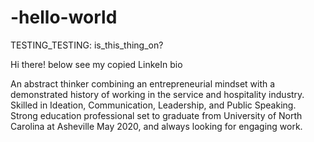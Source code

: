 # -hello-world
TESTING_TESTING: is_this_thing_on?

Hi there! 
below see my copied LinkeIn bio

An abstract thinker combining an entrepreneurial mindset with a demonstrated history of working in the service and hospitality industry. Skilled in Ideation, Communication, Leadership, and Public Speaking. Strong education professional set to graduate from University of North Carolina at Asheville May 2020, and always looking for engaging work.
